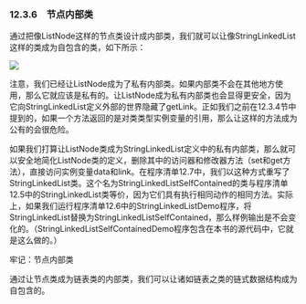    

### 12.3.6　节点内部类

通过把像ListNode这样的节点类设计成内部类，我们就可以让像StringLinkedList这样的类成为自包含的类，如下所示：

![](0-Assets/Epubook/程序员编程语言经典合集（计算机科学丛书5册套装），javapython编程语言含经典教材龙书《编译原理》%20(Bruce%20Eckel%20%20Alfred%20V.%20Aho%20%20Monica%20S.%20Lam%20etc.)%20(Z-Library)/images/image11378.jpeg)

注意，我们已经让ListNode成为了私有内部类。如果内部类不会在其他地方使用，那么它就应该是私有的。让ListNode成为私有内部类也会显得更安全，因为它向StringLinkedList定义外部的世界隐藏了getLink。正如我们之前在12.3.4节中提到的，如果一个方法返回的是对类类型实例变量的引用，那么让这样的方法成为公有的会很危险。

如果我们打算让ListNode类成为StringLinkedList定义中的私有内部类，那么就可以安全地简化ListNode类的定义，删除其中的访问器和修改器方法（set和get方法），直接访问实例变量data和link。在程序清单12.7中，我们以这种方式重写了StringLinkedList类。这个名为StringLinkedListSelfContained的类与程序清单12.5中的StringLinkedList类等价，因为它们具有执行相同动作的相同方法。实际上，如果我们运行程序清单12.6中的StringLinkedListDemo程序，将StringLinkedList替换为StringLinkedListSelfContained，那么样例输出是不会变化的。（StringLinkedListSelfContainedDemo程序包含在本书的源代码中，它就是这么做的。）

牢记：节点内部类

通过让节点类成为链表类的内部类，我们可以让诸如链表之类的链式数据结构成为自包含的。